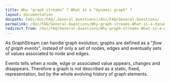 ```yaml
---
title: Why "graph streams" ? What is a "dynamic graph" ?
layout: documentation
docpath: FAQ|/doc/FAQ/,General Questions|/doc/FAQ/General-Questions/
permalink: /doc/FAQ/General-Questions/Why-graph-streams-What-is-a-dynamic-graph/
redirect_from: /doc/FAQ/General-Questions/Why-graph-streams-What-is-a-dynamic-graph_1.0/
---
```


As GraphStream can handle graph evolution, graphs are defined as a "*flow of graph events*", instead of only a set of nodes, edges and eventually sets of values associated to node and edges.

Events tells when a node, edge or associated value appears, changes and disappears. Therefore a graph is not described as a static, fixed, representation, but by the whole evolving history of graph elements.

